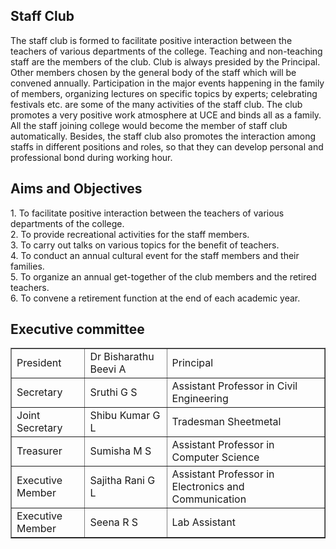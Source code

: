 <div align="left" class="contentDiv">
<h2>Staff Club</h2>
<p>The staff club is formed to facilitate positive interaction between the teachers of various departments of the college. Teaching and non-teaching staff are the members of the club. Club is always presided by the Principal. Other members chosen by the general body of the staff which will be convened annually. Participation in the major events happening in the family of members, organizing lectures on specific topics by experts; celebrating festivals etc. are some of the many activities of the staff club. The club promotes a very positive work atmosphere at UCE and binds all as a family. All the staff joining college would become the member of staff club automatically. Besides, the staff club also promotes the interaction among staffs in different positions and roles, so that they can develop personal and professional bond during working hour.</p>
<h2> Aims and Objectives</h2>
<p>1.   To facilitate positive interaction between the teachers of various departments of the college.<br/>
2.  To provide recreational activities for the staff members.<br/>
3.  To carry out talks on various topics for the benefit of teachers.<br/>
4.  To conduct an annual cultural event for the staff members and their families.<br/>
5.  To organize an annual get-together of the club members and the retired teachers.<br/>
6.  To convene a retirement function at the end of each academic year.<br/>
</p>
<h2>Executive committee</h2>
<table border="1">
<tr><td>President</td><td>Dr Bisharathu Beevi A</td><td>Principal</td></tr>
<tr><td>Secretary</td><td>Sruthi G S</td><td>Assistant Professor in Civil Engineering</td></tr>
<tr><td>Joint Secretary</td><td>Shibu Kumar G L</td><td> Tradesman Sheetmetal </td></tr>
<tr><td>Treasurer</td><td>Sumisha M S</td><td> Assistant Professor in Computer Science</td></tr>
<tr><td>Executive Member</td><td>Sajitha Rani G L</td><td> Assistant Professor in Electronics and Communication </td></tr>
<tr><td>Executive Member</td><td>Seena R S</td><td> Lab Assistant </td></tr>
</table>
</div>
